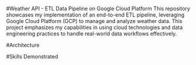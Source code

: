 #Weather API - ETL Data Pipeline on Google Cloud Platform
This repository showcases my implementation of an end-to-end ETL pipeline, leveraging Google Cloud Platform (GCP) 
to manage and analyze weather data. This project emphasizes my capabilities in using cloud technologies 
and data engineering practices to handle real-world data workflows effectively.

#Architecture

#Skills Demonstrated
